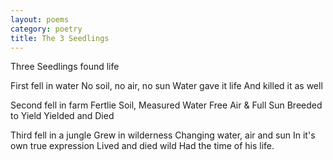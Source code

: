```yaml
---
layout: poems
category: poetry
title: The 3 Seedlings
---
```

Three Seedlings found life

First fell in water
No soil, no air, no sun
Water gave it life 
And killed it as well

Second fell in farm
Fertlie Soil, Measured Water
Free Air & Full Sun
Breeded to Yield
Yielded and Died

Third fell in a jungle
Grew in wilderness
Changing water, air and sun
In it's own true expression
Lived and died wild
Had the time of his life.
